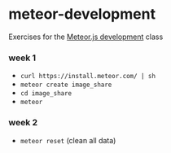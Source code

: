 # meteor-development

Exercises for the [Meteor.js development](https://www.coursera.org/learn/meteor-development) class

### week 1
* `curl https://install.meteor.com/ | sh`
* `meteor create image_share`
* `cd image_share`
* `meteor`
 
### week 2
* `meteor reset` (clean all data)

